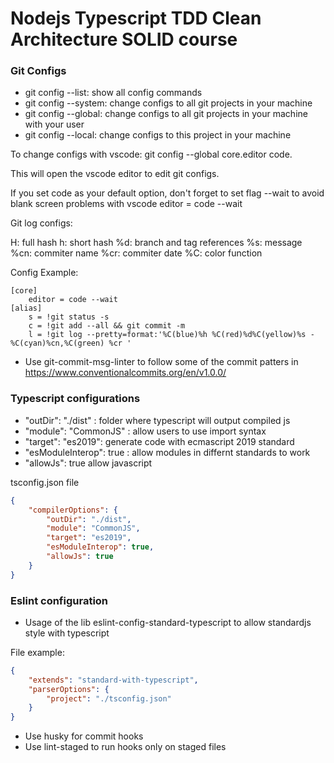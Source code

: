 # Nodejs Typescript TDD Clean Architecture SOLID course

### Git Configs

- git config --list: show all config commands
- git config --system: change configs to all git projects in your machine
- git config --global: change configs to all git projects in your machine with your user
- git config --local: change configs to this project in your machine


To change configs with vscode: git config --global core.editor code.

This will open the vscode editor to edit git configs.

If you set code as your default option, don't forget to set flag --wait to avoid blank screen problems with vscode
editor = code --wait 


Git log configs:

H: full hash
h: short hash
%d: branch and tag references
%s: message
%cn: commiter name
%cr: commiter date
%C: color function

Config Example:

```
[core]
	editor = code --wait
[alias]
	s = !git status -s
	c = !git add --all && git commit -m 
	l = !git log --pretty=format:'%C(blue)%h %C(red)%d%C(yellow)%s - %C(cyan)%cn,%C(green) %cr '
```

- Use git-commit-msg-linter to follow some of the commit patters in https://www.conventionalcommits.org/en/v1.0.0/

### Typescript configurations

- "outDir": "./dist" : folder where typescript will output compiled js
- "module": "CommonJS" : allow users to use import syntax 
- "target": "es2019": generate code with ecmascript 2019 standard
- "esModuleInterop": true : allow modules in differnt standards to work
- "allowJs": true allow javascript


tsconfig.json file
```json
{
    "compilerOptions": {
        "outDir": "./dist",
        "module": "CommonJS",
        "target": "es2019",
        "esModuleInterop": true,
        "allowJs": true
    }
}
```

### Eslint configuration

- Usage of the lib eslint-config-standard-typescript to allow standardjs style with typescript

File example:
```json
{
    "extends": "standard-with-typescript",
    "parserOptions": {
        "project": "./tsconfig.json"
    }
}
```

- Use husky for commit hooks
- Use lint-staged to run hooks only on staged files 